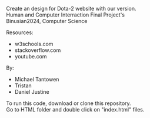 Create an design for Dota-2 website with our version.<br />
Human and Computer Interraction Final Project's<br />
Binusian2024, Computer Science<br />

Resources:
- w3schools.com
- stackoverflow.com
- youtube.com

By:
- Michael Tantowen
- Tristan
- Daniel Justine

To run this code, download or clone this repository.<br/>
Go to HTML folder and double click on "index.html" files.<br />
